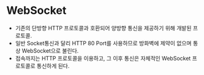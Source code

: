 # WebSocket
  - 기존의 단방향 HTTP 프로토콜과 호환되어 양방향 통신을 제공하기 위해 개발된 프로토콜.  
  - 일반 Socket통신과 달리 HTTP 80 Port를 사용하므로 방화벽에 제약이 없으며 통상 WebSocket으로 불린다. 
  - 접속까지는 HTTP 프로토콜을 이용하고, 그 이후 통신은 자체적인 WebSocket 프로토콜로 통신하게 된다.
